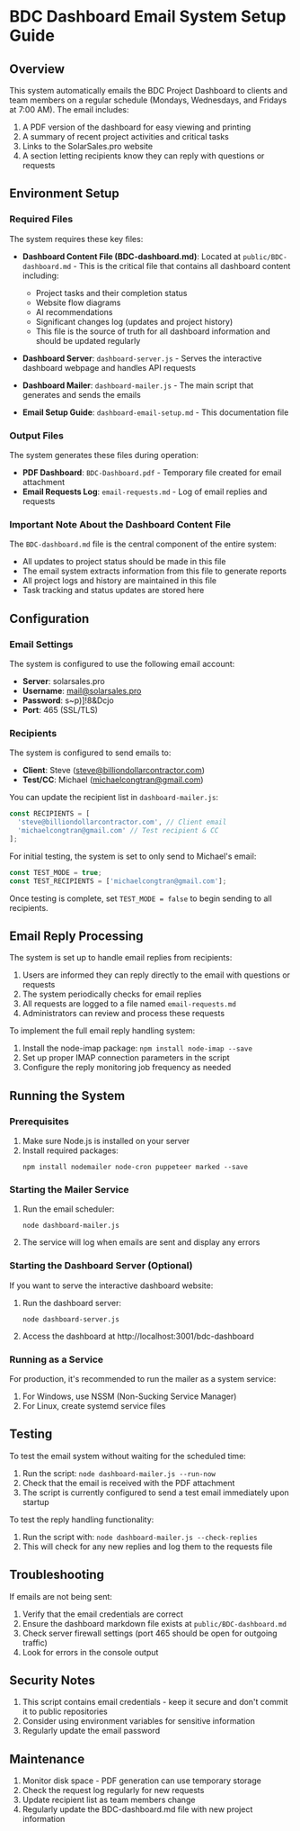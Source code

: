 # BDC Dashboard Email System Setup Guide

## Overview

This system automatically emails the BDC Project Dashboard to clients and team members on a regular schedule (Mondays, Wednesdays, and Fridays at 7:00 AM). The email includes:

1. A PDF version of the dashboard for easy viewing and printing
2. A summary of recent project activities and critical tasks
3. Links to the SolarSales.pro website
4. A section letting recipients know they can reply with questions or requests

## Environment Setup

### Required Files

The system requires these key files:

- **Dashboard Content File (BDC-dashboard.md)**: Located at `public/BDC-dashboard.md` - This is the critical file that contains all dashboard content including:
  - Project tasks and their completion status
  - Website flow diagrams
  - AI recommendations
  - Significant changes log (updates and project history)
  - This file is the source of truth for all dashboard information and should be updated regularly

- **Dashboard Server**: `dashboard-server.js` - Serves the interactive dashboard webpage and handles API requests
- **Dashboard Mailer**: `dashboard-mailer.js` - The main script that generates and sends the emails
- **Email Setup Guide**: `dashboard-email-setup.md` - This documentation file

### Output Files

The system generates these files during operation:

- **PDF Dashboard**: `BDC-Dashboard.pdf` - Temporary file created for email attachment
- **Email Requests Log**: `email-requests.md` - Log of email replies and requests

### Important Note About the Dashboard Content File

The `BDC-dashboard.md` file is the central component of the entire system:
- All updates to project status should be made in this file
- The email system extracts information from this file to generate reports
- All project logs and history are maintained in this file
- Task tracking and status updates are stored here

## Configuration

### Email Settings

The system is configured to use the following email account:

- **Server**: solarsales.pro
- **Username**: mail@solarsales.pro
- **Password**: s~p)]!8&Dcjo
- **Port**: 465 (SSL/TLS)

### Recipients

The system is configured to send emails to:

- **Client**: Steve (steve@billiondollarcontractor.com)
- **Test/CC**: Michael (michaelcongtran@gmail.com)

You can update the recipient list in `dashboard-mailer.js`:

```javascript
const RECIPIENTS = [
  'steve@billiondollarcontractor.com', // Client email
  'michaelcongtran@gmail.com' // Test recipient & CC
];
```

For initial testing, the system is set to only send to Michael's email:

```javascript
const TEST_MODE = true;
const TEST_RECIPIENTS = ['michaelcongtran@gmail.com'];
```

Once testing is complete, set `TEST_MODE = false` to begin sending to all recipients.

## Email Reply Processing

The system is set up to handle email replies from recipients:

1. Users are informed they can reply directly to the email with questions or requests
2. The system periodically checks for email replies
3. All requests are logged to a file named `email-requests.md`
4. Administrators can review and process these requests

To implement the full email reply handling system:

1. Install the node-imap package: `npm install node-imap --save`
2. Set up proper IMAP connection parameters in the script
3. Configure the reply monitoring job frequency as needed

## Running the System

### Prerequisites

1. Make sure Node.js is installed on your server
2. Install required packages:
   ```
   npm install nodemailer node-cron puppeteer marked --save
   ```

### Starting the Mailer Service

1. Run the email scheduler:
   ```
   node dashboard-mailer.js
   ```

2. The service will log when emails are sent and display any errors

### Starting the Dashboard Server (Optional)

If you want to serve the interactive dashboard website:

1. Run the dashboard server:
   ```
   node dashboard-server.js
   ```

2. Access the dashboard at http://localhost:3001/bdc-dashboard

### Running as a Service

For production, it's recommended to run the mailer as a system service:

1. For Windows, use NSSM (Non-Sucking Service Manager)
2. For Linux, create systemd service files

## Testing

To test the email system without waiting for the scheduled time:

1. Run the script: `node dashboard-mailer.js --run-now`
2. Check that the email is received with the PDF attachment
3. The script is currently configured to send a test email immediately upon startup

To test the reply handling functionality:

1. Run the script with: `node dashboard-mailer.js --check-replies`
2. This will check for any new replies and log them to the requests file

## Troubleshooting

If emails are not being sent:

1. Verify that the email credentials are correct
2. Ensure the dashboard markdown file exists at `public/BDC-dashboard.md`
3. Check server firewall settings (port 465 should be open for outgoing traffic)
4. Look for errors in the console output

## Security Notes

1. This script contains email credentials - keep it secure and don't commit it to public repositories
2. Consider using environment variables for sensitive information
3. Regularly update the email password

## Maintenance

1. Monitor disk space - PDF generation can use temporary storage
2. Check the request log regularly for new requests
3. Update recipient list as team members change
4. Regularly update the BDC-dashboard.md file with new project information 